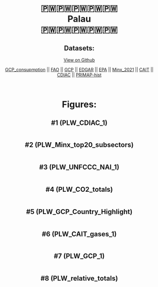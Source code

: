 
<center>
<h1 align="center">
🇵🇼🇵🇼🇵🇼🇵🇼🇵🇼
<br>
Palau
<br>
🇵🇼🇵🇼🇵🇼🇵🇼🇵🇼
</h1>
<h2>Datasets:</h2>
<p><a href="https://github.com/dquintani/GreenhouseData/tree/master/country_data/PLW_Palau/data">View on Github</a>
<br></p><p><a href="data/PLW_GCP_consupmption.csv">GCP_consupmption</a> || <a href="data/PLW_FAO.csv">FAO</a> || <a href="data/PLW_GCP.csv">GCP</a> || <a href="data/PLW_EDGAR.csv">EDGAR</a> || <a href="data/PLW_EPA.csv">EPA</a> || <a href="data/PLW_Minx_2021.csv">Minx_2021</a> || <a href="data/PLW_CAIT.csv">CAIT</a> || <a href="data/PLW_CDIAC.csv">CDIAC</a> || <a href="data/PLW_PRIMAP-hist.csv">PRIMAP-hist</a></p><p><br></p>
<h1>Figures:</h1><h2>#1 (PLW_CDIAC_1)</h2>
<p><img alt="" src="figures/PLW_CDIAC_1.png" /></p><h2>#2 (PLW_Minx_top20_subsectors)</h2>
<p><img alt="" src="figures/PLW_Minx_top20_subsectors.png" /></p><h2>#3 (PLW_UNFCCC_NAI_1)</h2>
<p><img alt="" src="figures/PLW_UNFCCC_NAI_1.png" /></p><h2>#4 (PLW_CO2_totals)</h2>
<p><img alt="" src="figures/PLW_CO2_totals.png" /></p><h2>#5 (PLW_GCP_Country_Highlight)</h2>
<p><img alt="" src="figures/PLW_GCP_Country_Highlight.png" /></p><h2>#6 (PLW_CAIT_gases_1)</h2>
<p><img alt="" src="figures/PLW_CAIT_gases_1.png" /></p><h2>#7 (PLW_GCP_1)</h2>
<p><img alt="" src="figures/PLW_GCP_1.png" /></p><h2>#8 (PLW_relative_totals)</h2>
<p><img alt="" src="figures/PLW_relative_totals.png" /></p>